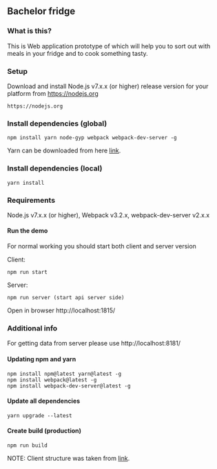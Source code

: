 ## Bachelor fridge

### What is this?

This is Web application prototype of  which will help you to sort out with meals in your fridge and to cook something tasty.

### Setup

Download and install Node.js v7.x.x (or higher) release version for your platform from https://nodejs.org
```
https://nodejs.org
```

### Install dependencies (global)
```
npm install yarn node-gyp webpack webpack-dev-server -g
```

Yarn can be downloaded from here [link](https://yarnpkg.com/en/docs/install).

### Install dependencies (local)
```
yarn install
```

### Requirements

Node.js v7.x.x (or higher), Webpack v3.2.x, webpack-dev-server v2.x.x

#### Run the demo
For normal working you should start both client and server version

Client:
```
npm run start
```

Server:
```
npm run server (start api server side)
```

Open in browser http://localhost:1815/


### Additional info
For getting data from server please use http://localhost:8181/

#### Updating npm and yarn
```
npm install npm@latest yarn@latest -g
npm install webpack@latest -g
npm install webpack-dev-server@latest -g
```

#### Update all dependencies
````
yarn upgrade --latest
````

#### Create build (production)
````
npm run build
````

NOTE: Client structure was taken from [link](https://github.com/tj/frontend-boilerplate/).
